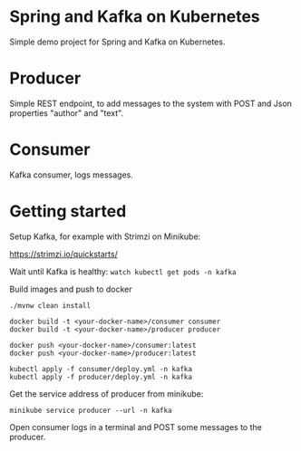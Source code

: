 # Spring and Kafka on Kubernetes

Simple demo project for Spring and Kafka on Kubernetes.

# Producer

Simple REST endpoint, to add messages to the system with POST and Json properties "author" and "text".

# Consumer

Kafka consumer, logs messages.

# Getting started

Setup Kafka, for example with Strimzi on Minikube:

https://strimzi.io/quickstarts/

Wait until Kafka is healthy: `watch kubectl get pods -n kafka`

Build images and push to docker
```
./mvnw clean install

docker build -t <your-docker-name>/consumer consumer
docker build -t <your-docker-name>/producer producer

docker push <your-docker-name>/consumer:latest
docker push <your-docker-name>/producer:latest

kubectl apply -f consumer/deploy.yml -n kafka
kubectl apply -f producer/deploy.yml -n kafka
```

Get the service address of producer from minikube: 

`minikube service producer --url -n kafka`

Open consumer logs in a terminal and POST some messages to the producer.